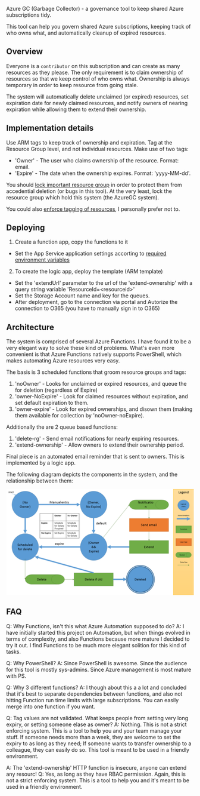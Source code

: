 Azure GC (Garbage Collector) - a governance tool to keep shared Azure subscriptions tidy. 

This tool can help you govern shared Azure subscriptions, keeping track of who owns what, and automatically cleanup of expired resources.

## Overview

Everyone is a `contributor` on this subscription and can create as many resources as they please. The only requirement is to claim ownership of resources so that we keep control of who owns what. Ownership is always temporary in order to keep resource from going stale.  

The system will automatically delete unclaimed (or expired) resources, set expiration date for newly claimed resources, and notify owners of nearing expiration while allowing them to extend their ownership.

## Implementation details

Use ARM tags to keep track of ownership and expiration. Tag at the Resource Group level, and not individual resources. Make use of two tags:

- 'Owner' - The user who claims ownership of the resource. Format: email.
- 'Expire' - The date when the ownership expires. Format: 'yyyy-MM-dd'.

You should [lock important resource group](https://docs.microsoft.com/en-us/azure/azure-resource-manager/resource-group-lock-resources) in order to protect them from accedential deletion (or bugs in this tool). At the very least, lock the resource group which hold this system (the AzureGC system).

You could also [enforce tagging of resources](https://docs.microsoft.com/en-us/azure/azure-resource-manager/resource-manager-policy#policy-definition-examples), I personally prefer not to.

## Deploying

1. Create a function app, copy the functions to it
  - Set the App Service application settings accorting to [required environment variables](docs/environmentVariables.md)
2. To create the logic app, deploy the template (ARM template)
  - Set the 'extendUrl' parameter to the url of the 'extend-ownership' with a query string variable 'ResourceId=&lt;resourceid&gt;'
  - Set the Storage Account name and key for the queues.
  - After deployment, go to the connection via portal and Autorize the connection to O365 (you have to manually sign in to O365)


## Architecture

The system is comprised of several Azure Functions. I have found it to be a very elegant way to solve these kind of problems. What's even more convenient is that Azure Functions natively supports PowerShell, which makes automating Azure resources very easy.

The basis is 3 scheduled functions that groom resource groups and tags: 

1. 'noOwner' - Looks for unclaimed or expired resources, and queue the for deletion (regardless of Expire)
2. 'owner-NoExpire' - Look for claimed resources without expiration, and set default expiration to them.
3. 'owner-expire' - Look for expired ownerships, and disown them (making them available for collection by 'noOwner-noExpire).

Additionally the are 2 queue based functions:

1. 'delete-rg' - Send email notifications for nearly expiring resources.
2. 'extend-ownership' - Allow owners to extend their ownership period.

Final piece is an automated email reminder that is sent to owners. This is implemented by a logic app.

The following diagram depicts the components in the system, and the relationship between them:

![](docs/architecture.png)

## FAQ

Q: Why Functions, isn't this what Azure Automation supposed to do?
A: I have initially started this project on Automation, but when things evolved in terms of complexity, and also Functions because more mature I decided to try it out. I find Functions to be much more elegant solition for this kind of tasks.

Q: Why PowerShell?
A: Since PowerShell is awesome. Since the audience for this tool is mostly sys-admins. Since Azure management is most mature with PS.

Q: Why 3 different functions?
A: I though about this a a lot and concluded that it's best to separate dependencies between functions, and also not hitting Function run time limits with large subscriptions. You can easily merge into one function if you want.

Q: Tag values are not validated. What keeps people from setting very long expiry, or setting someone elase as owner?
A: Nothing. This is not a strict enforcing system. This is a tool to help you and your team manage your stuff. If someone needs more than a week, they are welcome to set the expiry to as long as they need; If someone wants to transfer ownership to a colleague, they can easily do so. This tool is meant to be used in a friendly environment.

A: The 'extend-ownership' HTTP function is insecure, anyone can extend any resourc!
Q: Yes, as long as they have RBAC permission. Again, this is not a strict enforcing system. This is a tool to help you and it's meant to be used in a friendly environment.